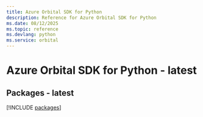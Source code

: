 ```yaml
---
title: Azure Orbital SDK for Python
description: Reference for Azure Orbital SDK for Python
ms.date: 08/12/2025
ms.topic: reference
ms.devlang: python
ms.service: orbital
---
```

# Azure Orbital SDK for Python - latest
## Packages - latest
[!INCLUDE [packages](orbital-index.md)]